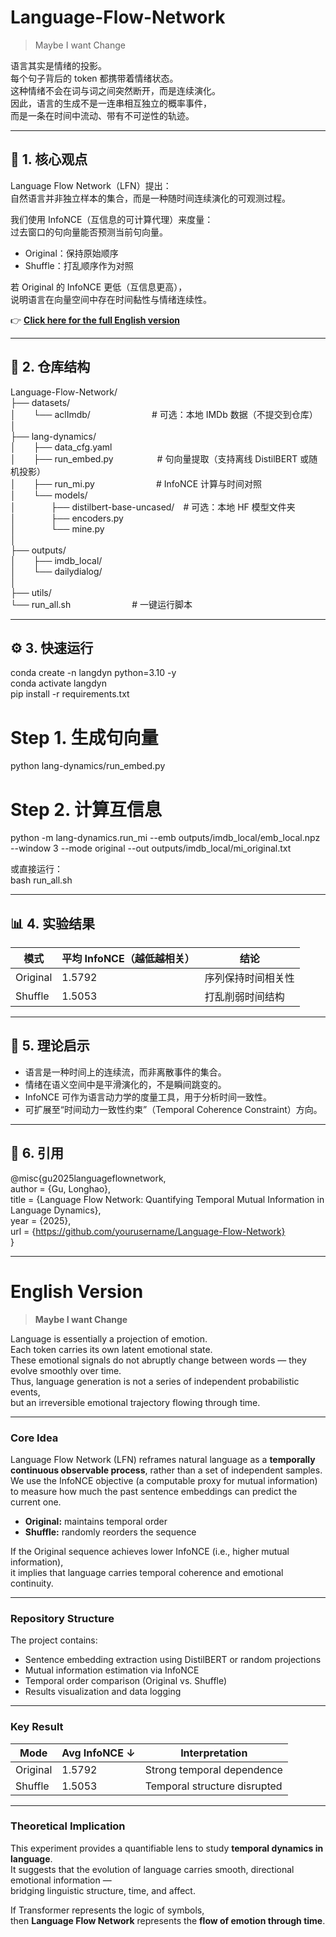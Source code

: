 # Language-Flow-Network

> Maybe I want Change

语言其实是情绪的投影。  
每个句子背后的 token 都携带着情绪状态。  
这种情绪不会在词与词之间突然断开，而是连续演化。  
因此，语言的生成不是一连串相互独立的概率事件，  
而是一条在时间中流动、带有不可逆性的轨迹。

---

## 🧩 1. 核心观点

Language Flow Network（LFN）提出：  
自然语言并非独立样本的集合，而是一种随时间连续演化的可观测过程。  

我们使用 InfoNCE（互信息的可计算代理）来度量：  
过去窗口的句向量能否预测当前句向量。  

- Original：保持原始顺序  
- Shuffle：打乱顺序作为对照  

若 Original 的 InfoNCE 更低（互信息更高），  
说明语言在向量空间中存在时间黏性与情绪连续性。

👉 [**Click here for the full English version**](#english-version)

---

## 📂 2. 仓库结构

Language-Flow-Network/  
├── datasets/  
│  └── aclImdb/       # 可选：本地 IMDb 数据（不提交到仓库）  
│  
├── lang-dynamics/  
│  ├── data_cfg.yaml  
│  ├── run_embed.py     # 句向量提取（支持离线 DistilBERT 或随机投影）  
│  ├── run_mi.py       # InfoNCE 计算与时间对照  
│  └── models/  
│    ├── distilbert-base-uncased/ # 可选：本地 HF 模型文件夹  
│    ├── encoders.py  
│    └── mine.py  
│  
├── outputs/  
│  ├── imdb_local/  
│  └── dailydialog/  
│  
├── utils/  
└── run_all.sh       # 一键运行脚本

---

## ⚙️ 3. 快速运行

conda create -n langdyn python=3.10 -y  
conda activate langdyn  
pip install -r requirements.txt  

# Step 1. 生成句向量  
python lang-dynamics/run_embed.py  

# Step 2. 计算互信息  
python -m lang-dynamics.run_mi --emb outputs/imdb_local/emb_local.npz --window 3 --mode original --out outputs/imdb_local/mi_original.txt  

或直接运行：  
bash run_all.sh  

---

## 📊 4. 实验结果

| 模式 | 平均 InfoNCE（越低越相关） | 结论 |
|------|-----------------------------|------|
| Original | 1.5792 | 序列保持时间相关性 |
| Shuffle  | 1.5053 | 打乱削弱时间结构 |

---

## 🧠 5. 理论启示

- 语言是一种时间上的连续流，而非离散事件的集合。  
- 情绪在语义空间中是平滑演化的，不是瞬间跳变的。  
- InfoNCE 可作为语言动力学的度量工具，用于分析时间一致性。  
- 可扩展至“时间动力一致性约束”（Temporal Coherence Constraint）方向。

---

## 🧾 6. 引用

@misc{gu2025languageflownetwork,  
  author = {Gu, Longhao},  
  title  = {Language Flow Network: Quantifying Temporal Mutual Information in Language Dynamics},  
  year   = {2025},  
  url    = {https://github.com/yourusername/Language-Flow-Network}  
}

---

# English Version

> **Maybe I want Change**

Language is essentially a projection of emotion.  
Each token carries its own latent emotional state.  
These emotional signals do not abruptly change between words — they evolve smoothly over time.  
Thus, language generation is not a series of independent probabilistic events,  
but an irreversible emotional trajectory flowing through time.

---

### Core Idea

Language Flow Network (LFN) reframes natural language as a **temporally continuous observable process**, rather than a set of independent samples.  
We use the InfoNCE objective (a computable proxy for mutual information) to measure how much the past sentence embeddings can predict the current one.

- **Original:** maintains temporal order  
- **Shuffle:** randomly reorders the sequence  

If the Original sequence achieves lower InfoNCE (i.e., higher mutual information),  
it implies that language carries temporal coherence and emotional continuity.

---

### Repository Structure

The project contains:
- Sentence embedding extraction using DistilBERT or random projections  
- Mutual information estimation via InfoNCE  
- Temporal order comparison (Original vs. Shuffle)  
- Results visualization and data logging  

---

### Key Result

| Mode | Avg InfoNCE ↓ | Interpretation |
|------|----------------|----------------|
| Original | 1.5792 | Strong temporal dependence |
| Shuffle | 1.5053 | Temporal structure disrupted |

---

### Theoretical Implication

This experiment provides a quantifiable lens to study **temporal dynamics in language**.  
It suggests that the evolution of language carries smooth, directional emotional information —  
bridging linguistic structure, time, and affect.  

If Transformer represents the logic of symbols,  
then **Language Flow Network** represents the **flow of emotion through time**.
